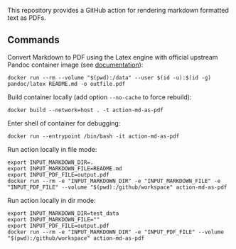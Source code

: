 This repository provides a GitHub action for rendering markdown formatted text as PDFs.

## Commands

Convert Markdown to PDF using the Latex engine with official upstream Pandoc container image (see [documentation](https://hub.docker.com/r/pandoc/core)):

    docker run --rm --volume "$(pwd):/data" --user $(id -u):$(id -g) pandoc/latex README.md -o outfile.pdf


Build container locally (add option `--no-cache` to force rebuild):

    docker build --network=host . -t action-md-as-pdf

Enter shell of container for debugging:

    docker run --entrypoint /bin/bash -it action-md-as-pdf


Run action locally in file mode:

    export INPUT_MARKDOWN_DIR=.
    export INPUT_MARKDOWN_FILE=README.md
    export INPUT_PDF_FILE=output.pdf
    docker run --rm -e "INPUT_MARKDOWN_DIR" -e "INPUT_MARKDOWN_FILE" -e "INPUT_PDF_FILE" --volume "$(pwd):/github/workspace" action-md-as-pdf

Run action locally in dir mode:

    export INPUT_MARKDOWN_DIR=test_data
    export INPUT_MARKDOWN_FILE=""
    export INPUT_PDF_FILE=output.pdf
    docker run --rm -e "INPUT_MARKDOWN_DIR" -e "INPUT_PDF_FILE" --volume "$(pwd):/github/workspace" action-md-as-pdf
